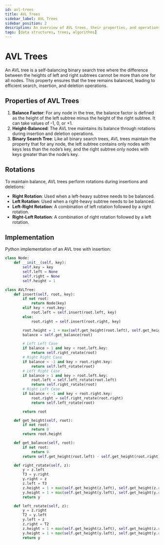 ```yaml
---
id: avl-trees
title: AVL Trees
sidebar_label: AVL Trees
sidebar_position: 2
description: An overview of AVL trees, their properties, and operations.
tags: [data structures, trees, algorithms]
---
```


# AVL Trees

An AVL tree is a self-balancing binary search tree where the difference between the heights of left and right subtrees cannot be more than one for all nodes. This property ensures that the tree remains balanced, leading to efficient search, insertion, and deletion operations.

## Properties of AVL Trees

1. **Balance Factor**: For any node in the tree, the balance factor is defined as the height of the left subtree minus the height of the right subtree. It can take values of -1, 0, or +1.
2. **Height-Balanced**: The AVL tree maintains its balance through rotations during insertion and deletion operations.
3. **Binary Search Tree**: Like all binary search trees, AVL trees maintain the property that for any node, the left subtree contains only nodes with keys less than the node’s key, and the right subtree only nodes with keys greater than the node’s key.

## Rotations

To maintain balance, AVL trees perform rotations during insertions and deletions:

- **Right Rotation**: Used when a left-heavy subtree needs to be balanced.
- **Left Rotation**: Used when a right-heavy subtree needs to be balanced.
- **Left-Right Rotation**: A combination of left rotation followed by a right rotation.
- **Right-Left Rotation**: A combination of right rotation followed by a left rotation.

## Implementation

Python implementation of an AVL tree with insertion:

```python
class Node:
    def __init__(self, key):
        self.key = key
        self.left = None
        self.right = None
        self.height = 1

class AVLTree:
    def insert(self, root, key):
        if not root:
            return Node(key)
        elif key < root.key:
            root.left = self.insert(root.left, key)
        else:
            root.right = self.insert(root.right, key)

        root.height = 1 + max(self.get_height(root.left), self.get_height(root.right))
        balance = self.get_balance(root)

        # Left Left Case
        if balance > 1 and key < root.left.key:
            return self.right_rotate(root)
        # Right Right Case
        if balance < -1 and key > root.right.key:
            return self.left_rotate(root)
        # Left Right Case
        if balance > 1 and key > root.left.key:
            root.left = self.left_rotate(root.left)
            return self.right_rotate(root)
        # Right Left Case
        if balance < -1 and key < root.right.key:
            root.right = self.right_rotate(root.right)
            return self.left_rotate(root)

        return root

    def get_height(self, root):
        if not root:
            return 0
        return root.height

    def get_balance(self, root):
        if not root:
            return 0
        return self.get_height(root.left) - self.get_height(root.right)

    def right_rotate(self, z):
        y = z.left
        T3 = y.right
        y.right = z
        z.left = T3
        z.height = 1 + max(self.get_height(z.left), self.get_height(z.right))
        y.height = 1 + max(self.get_height(y.left), self.get_height(y.right))
        return y

    def left_rotate(self, z):
        y = z.right
        T2 = y.left
        y.left = z
        z.right = T2
        z.height = 1 + max(self.get_height(z.left), self.get_height(z.right))
        y.height = 1 + max(self.get_height(y.left), self.get_height(y.right))
        return y
